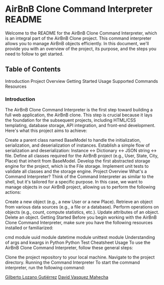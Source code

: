 # AirBnB Clone Command Interpreter README
Welcome to the README for the AirBnB Clone Command Interpreter, which is an integral part of the AirBnB Clone project. This command interpreter allows you to manage AirBnB objects efficiently. In this document, we'll provide you with an overview of the project, its purpose, and the steps you need to follow to get started.

## Table of Contents
Introduction
Project Overview
Getting Started
Usage
Supported Commands
Resources

### Introduction
The AirBnB Clone Command Interpreter is the first step toward building a full web application, the AirBnB clone. This step is crucial because it lays the foundation for the subsequent projects, including HTML/CSS templating, database storage, API integration, and front-end development. Here's what this project aims to achieve:

Create a parent class named BaseModel to handle the initialization, serialization, and deserialization of instances.
Establish a simple flow of serialization and deserialization: Instance <-> Dictionary <-> JSON string <-> file.
Define all classes required for the AirBnB project (e.g., User, State, City, Place) that inherit from BaseModel.
Develop the first abstracted storage engine for the project, which is the File storage.
Implement unit tests to validate all classes and the storage engine.
Project Overview
What's a Command Interpreter?
Think of the Command Interpreter as similar to the shell, but it's tailored for a specific purpose. In this case, we want to manage objects in our AirBnB project, allowing us to perform the following actions:

Create a new object (e.g., a new User or a new Place).
Retrieve an object from various data sources (e.g., a file or a database).
Perform operations on objects (e.g., count, compute statistics, etc.).
Update attributes of an object.
Delete an object.
Getting Started
Before you begin working with the AirBnB Clone Command Interpreter, make sure you have the following resources installed or familiarized:

cmd module
uuid module
datetime module
unittest module
Understanding of args and kwargs in Python
Python Test Cheatsheet
Usage
To use the AirBnB Clone Command Interpreter, follow these general steps:

Clone the project repository to your local machine.
Navigate to the project directory.
Running the Command Interpreter
To start the command interpreter, run the following command:





[Gilberto Lozano Gutiérrez](AUTHORS#nombre-del-autor-1)
[David Vasquez Mahecha](AUTHORS#nombre-del-autor-2)
